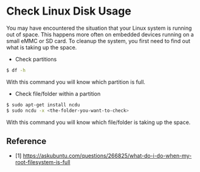 # Check Linux Disk Usage

You may have encountered the situation that your Linux system is running out of space. This happens more often on embedded devices running on a small eMMC or SD card. To cleanup the system, you first need to find out what is taking up the space. 

* Check partitions

```bash
$ df -h
```

With this command you will know which partition is full.

* Check file/folder within a partition

```bash
$ sudo apt-get install ncdu
$ sudo ncdu -x <the-folder-you-want-to-check>
```

With this command you will know which file/folder is taking up the space.

## Reference

- [1] https://askubuntu.com/questions/266825/what-do-i-do-when-my-root-filesystem-is-full